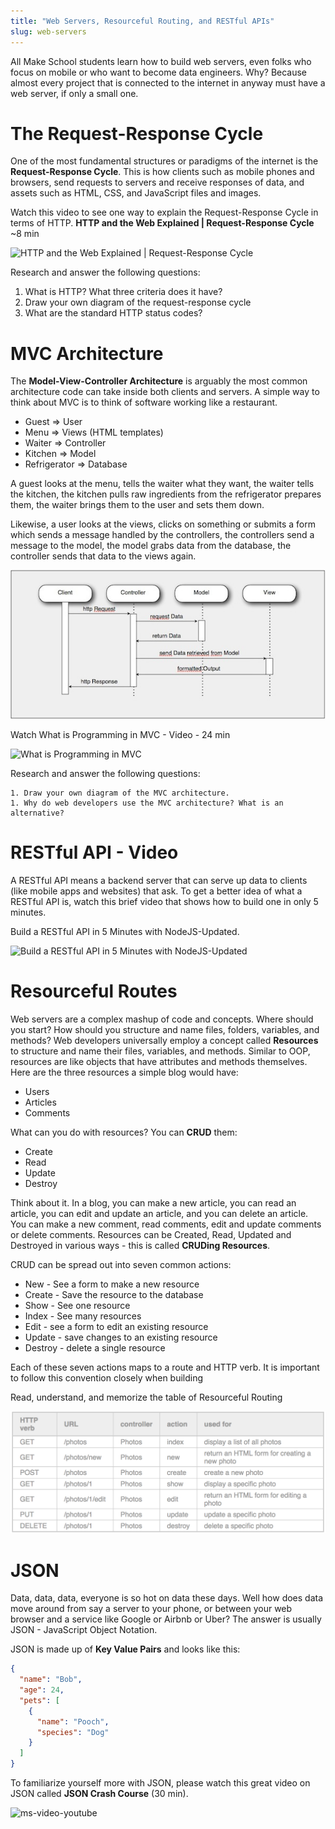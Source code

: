 ```yaml
---
title: "Web Servers, Resourceful Routing, and RESTful APIs"
slug: web-servers
---
```


All Make School students learn how to build web servers, even folks who focus on mobile or who want to become data engineers. Why? Because almost every project that is connected to the internet in anyway must have a web server, if only a small one.

# The Request-Response Cycle

One of the most fundamental structures or paradigms of the internet is the **Request-Response Cycle**. This is how clients such as mobile phones and browsers, send requests to servers and receive responses of data, and assets such as HTML, CSS, and JavaScript files and images.

Watch this video to see one way to explain the Request-Response Cycle in terms of HTTP. **HTTP and the Web Explained | Request-Response Cycle** ~8 min

![HTTP and the Web Explained | Request-Response Cycle](https://www.youtube.com/watch?v=YCcAE2SCQ6k)

Research and answer the following questions:

  1. What is HTTP? What three criteria does it have?
  1. Draw your own diagram of the request-response cycle
  1. What are the standard HTTP status codes?

# MVC Architecture

The **Model-View-Controller Architecture** is arguably the most common architecture code can take inside both clients and servers. A simple way to think about MVC is to think of software working like a restaurant.

* Guest => User
* Menu => Views (HTML templates)
* Waiter => Controller
* Kitchen => Model
* Refrigerator => Database

A guest looks at the menu, tells the waiter what they want, the waiter tells the kitchen, the kitchen pulls raw ingredients from the refrigerator prepares them, the waiter brings them to the user and sets them down.

Likewise, a user looks at the views, clicks on something or submits a form which sends a message handled by the controllers, the controllers send a message to the model, the model grabs data from the database, the controller sends that data to the views again.

![MVC Restaurant](assets/mvc-req-res-1.jpeg)

Watch What is Programming in MVC - Video - 24 min

![What is Programming in MVC](https://www.youtube.com/watch?v=1IsL6g2ixak)

Research and answer the following questions:

    1. Draw your own diagram of the MVC architecture.
    1. Why do web developers use the MVC architecture? What is an alternative?

# RESTful API - Video

A RESTful API means a backend server that can serve up data to clients (like mobile apps and websites) that ask. To get a better idea of what a RESTful API is, watch this brief video that shows how to build one in only 5 minutes.

Build a RESTful API in 5 Minutes with NodeJS-Updated.

![Build a RESTful API in 5 Minutes with NodeJS-Updated](https://www.youtube.com/watch?v=p-x6WdwaJco)

# Resourceful Routes

Web servers are a complex mashup of code and concepts. Where should you start? How should you structure and name files, folders, variables, and methods? Web developers universally employ a concept called **Resources** to structure and name their files, variables, and methods. Similar to OOP, resources are like objects that have attributes and methods themselves. Here are the three resources a simple blog would have:

* Users
* Articles
* Comments

What can you do with resources? You can **CRUD** them:

* Create
* Read
* Update
* Destroy

Think about it. In a blog, you can make a new article, you can read an article, you can edit and update an article, and you can delete an article. You can make a new comment, read comments, edit and update comments or delete comments. Resources can be Created, Read, Updated and Destroyed in various ways - this is called **CRUDing Resources**.

CRUD can be spread out into seven common actions:

* New - See a form to make a new resource
* Create - Save the resource to the database
* Show - See one resource
* Index - See many resources
* Edit - see a form to edit an existing resource
* Update - save changes to an existing resource
* Destroy - delete a single resource

Each of these seven actions maps to a route and HTTP verb. It is important to follow this convention closely when building

Read, understand, and memorize the table of Resourceful Routing

![resourceful-routing](assets/resourceful-routing.png)

# JSON

Data, data, data, everyone is so hot on data these days. Well how does data move around from say a server to your phone, or between your web browser and a service like Google or Airbnb or Uber? The answer is usually JSON - JavaScript Object Notation.

JSON is made up of **Key Value Pairs** and looks like this:

```json
{
  "name": "Bob",
  "age": 24,
  "pets": [
    {
      "name": "Pooch",
      "species": "Dog"
    }
  ]
}
```

To familiarize yourself more with JSON, please watch this great video on JSON called **JSON Crash Course** (30 min).

![ms-video-youtube](https://www.youtube.com/watch?v=wI1CWzNtE-M)
